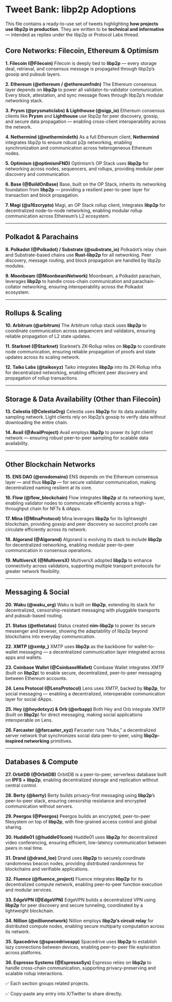 # Tweet Bank: libp2p Adoptions

This file contains a ready-to-use set of tweets highlighting **how projects use libp2p in production**.
They are written to be **technical and informative** — intended as replies under the libp2p or Protocol Labs thread.


## Core Networks: Filecoin, Ethereum & Optimism

**1. Filecoin (@Filecoin)**
Filecoin is deeply tied to **libp2p** — every storage deal, retrieval, and consensus message is propagated through libp2p’s gossip and pubsub layers.

**2. Ethereum (@ethereum / @ethereumfndn)**
The Ethereum consensus layer depends on **libp2p** to power all validator-to-validator communication. Every block, attestation, and sync message flows through libp2p’s modular networking stack.

**3. Prysm (@prysmaticlabs) & Lighthouse (@sigp_io)**
Ethereum consensus clients like **Prysm** and **Lighthouse** use libp2p for peer discovery, gossip, and secure data propagation — enabling cross-client interoperability across the network.

**4. Nethermind (@nethermindeth)**
As a full Ethereum client, **Nethermind** integrates libp2p to ensure robust p2p networking, enabling synchronization and communication across heterogeneous Ethereum nodes.

**5. Optimism (@optimismFND)**
Optimism’s OP Stack uses **libp2p** for networking across nodes, sequencers, and rollups, providing modular peer discovery and communication.

**6. Base (@BuildOnBase)**
Base, built on the OP Stack, inherits its networking foundation from **libp2p** — providing a resilient peer-to-peer layer for transaction and block propagation.

**7. Magi (@a16zcrypto)**
Magi, an OP Stack rollup client, integrates **libp2p** for decentralized node-to-node networking, enabling modular rollup communication across Ethereum’s L2 ecosystem.

---

## Polkadot & Parachains

**8. Polkadot (@Polkadot) / Substrate (@substrate_io)**
Polkadot’s relay chain and Substrate-based chains use **Rust-libp2p** for all networking. Peer discovery, message routing, and block propagation are handled by libp2p modules.

**9. Moonbeam (@MoonbeamNetwork)**
Moonbeam, a Polkadot parachain, leverages **libp2p** to handle cross-chain communication and parachain-collator networking, ensuring interoperability across the Polkadot ecosystem.

---

## Rollups & Scaling

**10. Arbitrum (@arbitrum)**
The Arbitrum rollup stack uses **libp2p** to coordinate communication across sequencers and validators, ensuring reliable propagation of L2 state updates.

**11. Starknet (@Starknet)**
Starknet’s ZK-Rollup relies on **libp2p** to coordinate node communication, ensuring reliable propagation of proofs and state updates across its scaling network.

**12. Taiko Labs (@taikoxyz)**
Taiko integrates **libp2p** into its ZK-Rollup infra for decentralized networking, enabling efficient peer discovery and propagation of rollup transactions.

---

## Storage & Data Availability (Other than Filecoin)

**13. Celestia (@CelestiaOrg)**
Celestia uses **libp2p** for its data availability sampling network. Light clients rely on libp2p’s gossip to verify data without downloading the entire chain.

**14. Avail (@AvailProject)**
Avail employs **libp2p** to power its light client network — ensuring robust peer-to-peer sampling for scalable data availability.

---

## Other Blockchain Networks

**15. ENS DAO (@ensdomains)**
ENS depends on the Ethereum consensus layer — and thus **libp2p** — for secure validator communication, making decentralized naming resilient at its core.

**16. Flow (@flow_blockchain)**
Flow integrates **libp2p** at its networking layer, enabling validator nodes to communicate efficiently across a high-throughput chain for NFTs & dApps.

**17. Mina (@MinaProtocol)**
Mina leverages **libp2p** for its lightweight blockchain, providing gossip and peer discovery so succinct proofs can circulate efficiently across its network.

**18. Algorand (@Algorand)**
Algorand is evolving its stack to include **libp2p** for decentralized networking, enabling modular peer-to-peer communication in consensus operations.

**19. MultiversX (@MultiversX)**
MultiversX adopted **libp2p** to enhance connectivity across validators, supporting multiple transport protocols for greater network flexibility.

---

## Messaging & Social

**20. Waku (@waku_org)**
Waku is built on **libp2p**, extending its stack for decentralized, censorship-resistant messaging with pluggable transports and pubsub-based routing.

**21. Status (@ethstatus)**
Status created **nim-libp2p** to power its secure messenger and browser, showing the adaptability of libp2p beyond blockchains into everyday communication.

**22. XMTP (@xmtp_)**
XMTP uses **libp2p** as the backbone for wallet-to-wallet messaging — a decentralized communication layer integrated across apps and wallets.

**23. Coinbase Wallet (@CoinbaseWallet)**
Coinbase Wallet integrates XMTP (built on **libp2p**) to enable secure, decentralized, peer-to-peer messaging between Ethereum accounts.

**24. Lens Protocol (@LensProtocol)**
Lens uses XMTP, backed by **libp2p**, for social messaging — enabling a decentralized, interoperable communication layer for social dApps.

**25. Hey (@heydotxyz) & Orb (@orbapp)**
Both Hey and Orb integrate XMTP (built on **libp2p**) for direct messaging, making social applications interoperable on Lens.

**26. Farcaster (@farcaster_xyz)**
Farcaster runs “Hubs,” a decentralized server network that synchronizes social data peer-to-peer, using **libp2p-inspired networking** primitives.

---

## Databases & Compute

**27. OrbitDB (@OrbitDB)**
OrbitDB is a peer-to-peer, serverless database built on **IPFS + libp2p**, enabling decentralized storage and replication without central control.

**28. Berty (@berty)**
Berty builds privacy-first messaging using **libp2p**’s peer-to-peer stack, ensuring censorship resistance and encrypted communication without servers.

**29. Peergos (@Peergos)**
Peergos builds an encrypted, peer-to-peer filesystem on top of **libp2p**, with fine-grained access control and global sharing.

**30. Huddle01 (@huddle01com)**
Huddle01 uses **libp2p** for decentralized video conferencing, ensuring efficient, low-latency communication between peers in real time.

**31. Drand (@drand_loe)**
Drand uses **libp2p** to securely coordinate randomness beacon nodes, providing distributed randomness for blockchains and verifiable applications.

**32. Fluence (@fluence_project)**
Fluence integrates **libp2p** for its decentralized compute network, enabling peer-to-peer function execution and modular services.

**33. EdgeVPN (@EdgeVPN)**
EdgeVPN builds a decentralized VPN using **libp2p** for peer discovery and secure tunneling, coordinated by a lightweight blockchain.

**34. Nillion (@nillionnetwork)**
Nillion employs **libp2p’s circuit relay** for distributed compute nodes, enabling secure multiparty computation across its network.

**35. Spacedrive (@spacedriveapp)**
Spacedrive uses **libp2p** to establish lazy connections between devices, enabling peer-to-peer file exploration across platforms.

**36. Espresso Systems (@EspressoSys)**
Espresso relies on **libp2p** to handle cross-chain communication, supporting privacy-preserving and scalable rollup interactions.


✅ Each section groups related projects.

✅ Copy-paste any entry into X/Twitter to share directly.


